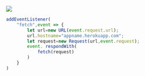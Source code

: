 ﻿[![](https://www.herokucdn.com/deploy/button.png)](https://heroku.com/deploy?template=https://github.com/pyb7M/ghfhjk.git)

```js
addEventListener(
    "fetch",event => {
        let url=new URL(event.request.url);
        url.hostname="appname.herokuapp.com";
        let request=new Request(url,event.request);
        event. respondWith(
            fetch(request)
        )
    }
)
```